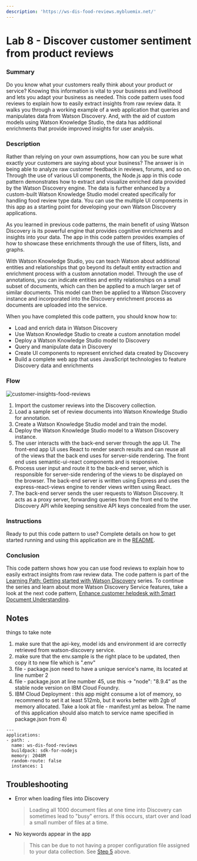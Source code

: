 ```yaml
---
description: 'https://ws-dis-food-reviews.mybluemix.net/'
---
```


# Lab 8 - Discover customer sentiment from product reviews

### Summary <a id="summary"></a>

Do you know what your customers really think about your product or service? Knowing this information is vital to your business and livelihood and lets you adapt your business as needed. This code pattern uses food reviews to explain how to easily extract insights from raw review data. It walks you through a working example of a web application that queries and manipulates data from Watson Discovery. And, with the aid of custom models using Watson Knowledge Studio, the data has additional enrichments that provide improved insights for user analysis.

### Description <a id="description"></a>

Rather than relying on your own assumptions, how can you be sure what exactly your customers are saying about your business? The answer is in being able to analyze raw customer feedback in reviews, forums, and so on. Through the use of various UI components, the Node.js app in this code pattern demonstrates how to extract and visualize enriched data provided by the Watson Discovery engine. The data is further enhanced by a custom-built Watson Knowledge Studio model created specifically for handling food review type data. You can use the multiple UI components in this app as a starting point for developing your own Watson Discovery applications.

As you learned in previous code patterns, the main benefit of using Watson Discovery is its powerful engine that provides cognitive enrichments and insights into your data. The app in this code pattern provides examples of how to showcase these enrichments through the use of filters, lists, and graphs.

With Watson Knowledge Studio, you can teach Watson about additional entities and relationships that go beyond its default entity extraction and enrichment process with a custom annotation model. Through the use of annotations, you can indicate entities and entity relationships on a small subset of documents, which can then be applied to a much larger set of similar documents. This model can then be applied to a Watson Discovery instance and incorporated into the Discovery enrichment process as documents are uploaded into the service.

When you have completed this code pattern, you should know how to:

* Load and enrich data in Watson Discovery
* Use Watson Knowledge Studio to create a custom annotation model
* Deploy a Watson Knowledge Studio model to Discovery
* Query and manipulate data in Discovery
* Create UI components to represent enriched data created by Discovery
* Build a complete web app that uses JavaScript technologies to feature Discovery data and enrichments

### Flow <a id="flow"></a>

![customer-insights-food-reviews](https://developer.ibm.com/developer/patterns/get-customer-insights-from-product-reviews/images/food-reviews.png)

1. Import the customer reviews into the Discovery collection.
2. Load a sample set of review documents into Watson Knowledge Studio for annotation.
3. Create a Watson Knowledge Studio model and train the model.
4. Deploy the Watson Knowledge Studio model to a Watson Discovery instance.
5. The user interacts with the back-end server through the app UI. The front-end app UI uses React to render search results and can reuse all of the views that the back end uses for server-side rendering. The front end uses semantic-ui-react components and is responsive.
6. Process user input and route it to the back-end server, which is responsible for server-side rendering of the views to be displayed on the browser. The back-end server is written using Express and uses the express-react-views engine to render views written using React.
7. The back-end server sends the user requests to Watson Discovery. It acts as a proxy server, forwarding queries from the front end to the Discovery API while keeping sensitive API keys concealed from the user.

### Instructions <a id="instructions"></a>

Ready to put this code pattern to use? Complete details on how to get started running and using this application are in the [README](https://github.com/IBM/watson-discovery-food-reviews/blob/master/README.md).

### Conclusion <a id="conclusion"></a>

This code pattern shows how you can use food reviews to explain how to easily extract insights from raw review data. The code pattern is part of the [Learning Path: Getting started with Watson Discovery](https://developer.ibm.com/series/learning-path-watson-discovery) series. To continue the series and learn about more Watson Discovery Service features, take a look at the next code pattern, [Enhance customer helpdesk with Smart Document Understanding](https://developer.ibm.com/patterns/enhance-customer-help-desk-with-smart-document-understanding).

## Notes

things to take note 

1. make sure that the api-key, model ids and environment id are correctly retrieved from watson-discovery service.
2. make sure that the env.sample is the right place to be updated, then copy it to new file which is ".env"
3. file - package.json need to have a unique service's name, its located at line number 2
4. file - package.json at line number 45, use this -&gt; "node": "8.9.4" as the stable node version on IBM Cloud Foundry.
5. IBM Cloud Deployment : this app might consume a lot of memory, so recommend to set it at least 512mb, but it works better with 2gb of memory allocated. Take a look at file - manifest.yml as below. The name of this application should also match to service name specified in package.json from 4\)

```text
---
applications:
- path: .
  name: ws-dis-food-reviews
  buildpack: sdk-for-nodejs
  memory: 2048M
  random-route: false
  instances: 1
```

## Troubleshooting

* Error when loading files into Discovery

  > Loading all 1000 document files at one time into Discovery can sometimes lead to "busy" errors. If this occurs, start over and load a small number of files at a time.

* No keywords appear in the app

  > This can be due to not having a proper configuration file assigned to your data collection. See [Step 5](https://github.com/IBM/watson-discovery-food-reviews#5-import-corpus-documents) above.

